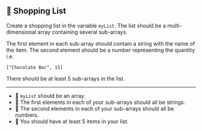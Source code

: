 🚀 Shopping List
----------------

Create a shopping list in the variable `myList`. The list should be a multi-dimensional array containing several sub-arrays.

The first element in each sub-array should contain a string with the name of the item. The second element should be a number representing the quantity i.e.

`["Chocolate Bar", 15]`

There should be at least 5 sub-arrays in the list.

* * *

*   🧪 `myList` should be an array.
*   🧪 The first elements in each of your sub-arrays should all be strings.
*   🧪 The second elements in each of your sub-arrays should all be numbers.
*   🧪 You should have at least 5 items in your list.